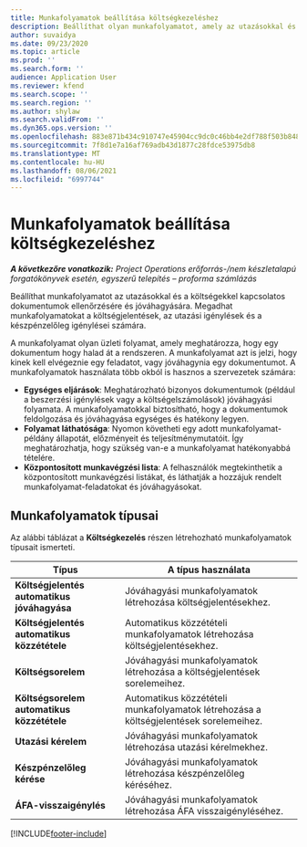```yaml
---
title: Munkafolyamatok beállítása költségkezeléshez
description: Beállíthat olyan munkafolyamatot, amely az utazásokkal és a költségekkel kapcsolatos dokumentumok ellenőrzésére és jóváhagyására szolgál.
author: suvaidya
ms.date: 09/23/2020
ms.topic: article
ms.prod: ''
ms.search.form: ''
audience: Application User
ms.reviewer: kfend
ms.search.scope: ''
ms.search.region: ''
ms.author: shylaw
ms.search.validFrom: ''
ms.dyn365.ops.version: ''
ms.openlocfilehash: 883e871b434c910747e45904cc9dc0c46bb4e2df788f503b848ad41984884edd
ms.sourcegitcommit: 7f8d1e7a16af769adb43d1877c28fdce53975db8
ms.translationtype: MT
ms.contentlocale: hu-HU
ms.lasthandoff: 08/06/2021
ms.locfileid: "6997744"
---
```

# <a name="set-up-workflows-for-expense-management"></a>Munkafolyamatok beállítása költségkezeléshez

_**A következőre vonatkozik:** Project Operations erőforrás-/nem készletalapú forgatókönyvek esetén, egyszerű telepítés – proforma számlázás_

Beállíthat munkafolyamatot az utazásokkal és a költségekkel kapcsolatos dokumentumok ellenőrzésére és jóváhagyására. Megadhat munkafolyamatokat a költségjelentések, az utazási igénylések és a készpénzelőleg igénylései számára.

A munkafolyamat olyan üzleti folyamat, amely meghatározza, hogy egy dokumentum hogy halad át a rendszeren. A munkafolyamat azt is jelzi, hogy kinek kell elvégeznie egy feladatot, vagy jóváhagynia egy dokumentumot. A munkafolyamatok használata több okból is hasznos a szervezetek számára:

- **Egységes eljárások**: Meghatározható bizonyos dokumentumok (például a beszerzési igénylések vagy a költségelszámolások) jóváhagyási folyamata. A munkafolyamatokkal biztosítható, hogy a dokumentumok feldolgozása és jóváhagyása egységes és hatékony legyen.
- **Folyamat láthatósága**: Nyomon követheti egy adott munkafolyamat-példány állapotát, előzményeit és teljesítménymutatóit. Így meghatározhatja, hogy szükség van-e a munkafolyamat hatékonyabbá tételére.
- **Központosított munkavégzési lista**: A felhasználók megtekinthetik a központosított munkavégzési listákat, és láthatják a hozzájuk rendelt munkafolyamat-feladatokat és jóváhagyásokat. 

## <a name="workflow-types"></a>Munkafolyamatok típusai

Az alábbi táblázat a **Költségkezelés** részen létrehozható munkafolyamatok típusait ismerteti.


|              <strong>Típus</strong>              |                   <strong>A típus használata</strong>                   |
|-------------------------------------------------|-----------------------------------------------------------------------|
|   <strong>Költségjelentés automatikus jóváhagyása</strong> |            Jóváhagyási munkafolyamatok létrehozása költségjelentésekhez.             |
|  <strong>Költségjelentés automatikus közzététele</strong>   |        Automatikus közzétételi munkafolyamatok létrehozása költségjelentésekhez.        |
|       <strong>Költségsorelem</strong>        |     Jóváhagyási munkafolyamatok létrehozása a költségjelentések sorelemeihez.      |
| <strong>Költségsorelem automatikus közzététele</strong> | Automatikus közzétételi munkafolyamatok létrehozása a költségjelentések sorelemeihez. |
|       <strong>Utazási kérelem</strong>       |          Jóváhagyási munkafolyamatok létrehozása utazási kérelmekhez.           |
|      <strong>Készpénzelőleg kérése</strong>      |         Jóváhagyási munkafolyamatok létrehozása készpénzelőleg kéréséhez.          |
|        <strong>ÁFA-visszaigénylés</strong>        | Jóváhagyási munkafolyamatok létrehozása ÁFA visszaigényléséhez.  |


[!INCLUDE[footer-include](../includes/footer-banner.md)]